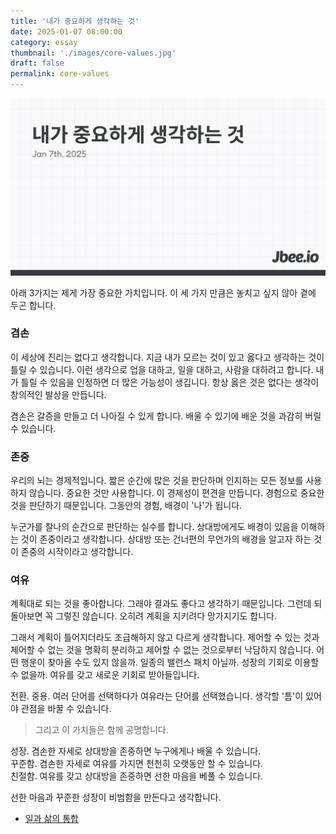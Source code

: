 ```yaml
---
title: '내가 중요하게 생각하는 것'
date: 2025-01-07 08:00:00
category: essay
thumbnail: './images/core-values.jpg'
draft: false
permalink: core-values
---
```


![](./images/core-values.jpg)

아래 3가지는 제게 가장 중요한 가치입니다. 이 세 가지 만큼은 놓치고 싶지 않아 곁에 두곤 합니다.

### 겸손

이 세상에 진리는 없다고 생각합니다. 지금 내가 모르는 것이 있고 옳다고 생각하는 것이 틀릴 수 있습니다. 이런 생각으로 업을 대하고, 일을 대하고, 사람을 대하려고 합니다. 내가 틀릴 수 있음을 인정하면 더 많은 가능성이 생깁니다. 항상 옳은 것은 없다는 생각이 창의적인 발상을 만듭니다.

겸손은 갈증을 만들고 더 나아질 수 있게 합니다. 배울 수 있기에 배운 것을 과감히 버릴 수 있습니다.

### 존중

우리의 뇌는 경제적입니다. 짧은 순간에 많은 것을 판단하며 인지하는 모든 정보를 사용하지 않습니다. 중요한 것만 사용합니다. 이 경제성이 편견을 만듭니다. 경험으로 중요한 것을 판단하기 때문입니다. 그동안의 경험, 배경이 '나'가 됩니다.

누군가를 찰나의 순간으로 판단하는 실수를 합니다. 상대방에게도 배경이 있음을 이해하는 것이 존중이라고 생각합니다. 상대방 또는 건너편의 무언가의 배경을 알고자 하는 것이 존중의 시작이라고 생각합니다.

### 여유

계획대로 되는 것을 좋아합니다. 그래야 결과도 좋다고 생각하기 때문입니다. 그런데 되돌아보면 꼭 그렇진 않습니다. 오히려 계획을 지키려다 망가지기도 합니다.

그래서 계획이 틀어지더라도 조급해하지 않고 다르게 생각합니다. 제어할 수 있는 것과 제어할 수 없는 것을 명확히 분리하고 제어할 수 없는 것으로부터 낙담하지 않습니다. 어떤 행운이 찾아올 수도 있지 않을까. 일종의 밸런스 패치 아닐까. 성장의 기회로 이용할 수 없을까. 여유를 갖고 새로운 기회로 받아들입니다.

전환. 중용. 여러 단어를 선택하다가 여유라는 단어를 선택했습니다. 생각할 '틈'이 있어야 관점을 바꿀 수 있습니다.

> 그리고 이 가치들은 함께 공명합니다.

성장. 겸손한 자세로 상대방을 존중하면 누구에게나 배울 수 있습니다.  
꾸준함. 겸손한 자세로 여유를 가지면 천천히 오랫동안 할 수 있습니다.  
친절함. 여유를 갖고 상대방을 존중하면 선한 마음을 베풀 수 있습니다.  

선한 마음과 꾸준한 성장이 비범함을 만든다고 생각합니다.

- [일과 삶의 통합](https://jbee.io/articles/essay/%EC%9D%BC%EA%B3%BC%20%EC%82%B6%EC%9D%98%20%ED%86%B5%ED%95%A9)
